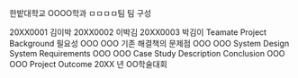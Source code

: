 한밭대학교 OOOO학과 ㅁㅁㅁㅁ팀
팀 구성

20XX0001 김이박
20XX0002 이박김
20XX0003 박김이
Teamate Project Background
필요성
OOO
OOO
기존 해결책의 문제점
OOO
OOO
System Design
System Requirements
OOO
OOO
Case Study
Description
Conclusion
OOO
OOO
Project Outcome
20XX 년 OO학술대회
